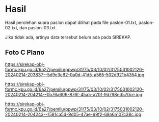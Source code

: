 # Hasil

Hasil perolehan suara paslon dapat dilihat pada file paslon-01.txt, paslon-02.txt, dan paslon-03.txt.

Jika tidak ada, artinya data tersebut belum ada pada SIREKAP.

## Foto C Plano

https://sirekap-obj-formc.kpu.go.id/6a27/pemilu/ppwp/31/75/03/10/02/3175031002120-20240214-203837--5d9e3c82-0a0d-41d5-a565-502d921b4354.jpg

https://sirekap-obj-formc.kpu.go.id/6a27/pemilu/ppwp/31/75/03/10/02/3175031002120-20240214-204214--0b76a606-876f-45a5-a20f-9d798ed570ce.jpg

https://sirekap-obj-formc.kpu.go.id/6a27/pemilu/ppwp/31/75/03/10/02/3175031002120-20240214-204243--1581ca5d-9d05-47ae-99f2-69a6a107c38c.jpg

